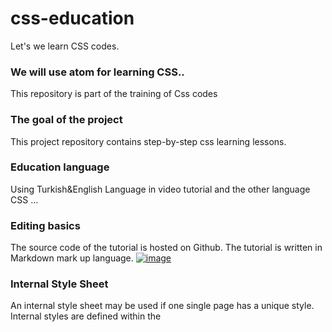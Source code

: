 # css-education
Let's we learn CSS codes.
### We will use atom for learning CSS..

This repository is part of the training of Css codes

### The goal of the project
This project repository contains step-by-step css learning lessons.

### Education language
Using Turkish&English Language in video tutorial and the other language CSS ...

### Editing basics
The source code of the tutorial is hosted on Github. The tutorial is written in Markdown mark up language.
[![image](https://i.hizliresim.com/rOQGam.jpg)](https://hizliresim.com/rOQGam)

### Internal Style Sheet
An internal style sheet may be used if one single page has a unique style. Internal styles are defined within the <style> element, inside the section of an HTML page.
  
### Contact
If you want to propose some small changes or fix typos in existing translations, please send me e-mail. ridvanmb1@gmail.com

### Video Tutorials
https://utopian.io/@rdvn
### My Youtube Channel
https://www.youtube.com/channel/UC1bTeDVjzKRY9_mHc0Q_XvA
